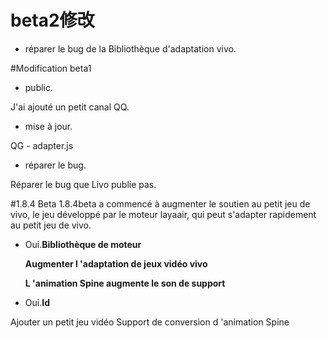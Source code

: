 # beta2修改

- réparer le bug de la Bibliothèque d'adaptation vivo.

#Modification beta1

- public.

J'ai ajouté un petit canal QQ.

- mise à jour.

QG - adapter.js

- réparer le bug.

Réparer le bug que Livo publie pas.

#1.8.4 Beta
1.8.4beta a commencé à augmenter le soutien au petit jeu de vivo, le jeu développé par le moteur layaair, qui peut s'adapter rapidement au petit jeu de vivo.

- Oui.**Bibliothèque de moteur**


  **Augmenter l 'adaptation de jeux vidéo vivo**
  
  **L 'animation Spine augmente le son de support**
- Oui.**Id**

Ajouter un petit jeu vidéo
Support de conversion d 'animation Spine
